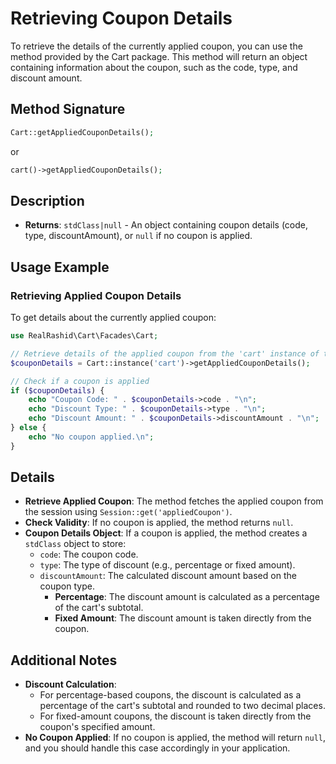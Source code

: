 # Retrieving Coupon Details

To retrieve the details of the currently applied coupon, you can use the method provided by the Cart package. This method will return an object containing information about the coupon, such as the code, type, and discount amount.

## Method Signature

```php
Cart::getAppliedCouponDetails();
```

or

```php
cart()->getAppliedCouponDetails();
```

## Description

- **Returns**: `stdClass|null` - An object containing coupon details (code, type, discountAmount), or `null` if no coupon is applied.

## Usage Example

### Retrieving Applied Coupon Details

To get details about the currently applied coupon:

```php
use RealRashid\Cart\Facades\Cart;

// Retrieve details of the applied coupon from the 'cart' instance of the Cart class.
$couponDetails = Cart::instance('cart')->getAppliedCouponDetails();

// Check if a coupon is applied
if ($couponDetails) {
    echo "Coupon Code: " . $couponDetails->code . "\n";
    echo "Discount Type: " . $couponDetails->type . "\n";
    echo "Discount Amount: " . $couponDetails->discountAmount . "\n";
} else {
    echo "No coupon applied.\n";
}
```

## Details

- **Retrieve Applied Coupon**: The method fetches the applied coupon from the session using `Session::get('appliedCoupon')`.
- **Check Validity**: If no coupon is applied, the method returns `null`.
- **Coupon Details Object**: If a coupon is applied, the method creates a `stdClass` object to store:
  - `code`: The coupon code.
  - `type`: The type of discount (e.g., percentage or fixed amount).
  - `discountAmount`: The calculated discount amount based on the coupon type.
    - **Percentage**: The discount amount is calculated as a percentage of the cart's subtotal.
    - **Fixed Amount**: The discount amount is taken directly from the coupon.

## Additional Notes

- **Discount Calculation**:
  - For percentage-based coupons, the discount is calculated as a percentage of the cart's subtotal and rounded to two decimal places.
  - For fixed-amount coupons, the discount is taken directly from the coupon's specified amount.
- **No Coupon Applied**: If no coupon is applied, the method will return `null`, and you should handle this case accordingly in your application.

